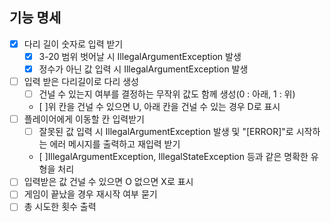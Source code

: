 ## 기능 명세

- [x] 다리 길이 숫자로 입력 받기
  - [x] 3-20 범위 벗어날 시 IllegalArgumentException 발생
  - [x] 정수가 아닌 값 입력 시 IllegalArgumentException 발생
- [ ] 입력 받은 다리길이로 다리 생성
  - [ ] 건널 수 있는지 여부를 결정하는 무작위 값도 함께 생성(0 : 아래, 1 : 위)
  - [ ]위 칸을 건널 수 있으면 U, 아래 칸을 건널 수 있는 경우 D로 표시
- [ ] 플레이어에게 이동할 칸 입력받기
  - [ ] 잘못된 값 입력 시 IllegalArgumentException 발생 및 
   "[ERROR]"로 시작하는 에러 메시지를 출력하고 재입력 받기
  - [ ]IllegalArgumentException, IllegalStateException 등과 같은 명확한 유형을 처리
- [ ] 입력받은 값 건널 수 있으면 O 없으면 X로 표시
- [ ] 게임이 끝났을 경우 재시작 여부 묻기
- [ ] 총 시도한 횟수 출력